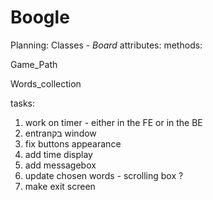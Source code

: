 # Boogle

Planning:
Classes - 
_Board_
attributes:
methods: 

Game_Path

Words_collection


tasks: 
1. work on timer - either in the FE or in the BE 
2. entranבק window
3. fix buttons appearance 
4. add time display 
5. add messagebox 
6. update chosen words - scrolling box ? 
7. make exit screen
